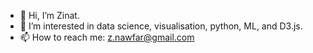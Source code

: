 - 👋 Hi, I’m Zinat.
- 👀 I’m interested in data science, visualisation, python, ML, and D3.js. 
- 📫 How to reach me:
 z.nawfar@gmail.com

<!---
znawfar/znawfar is a ✨ special ✨ repository because its `README.md` (this file) appears on your GitHub profile.
You can click the Preview link to take a look at your changes.
--->
